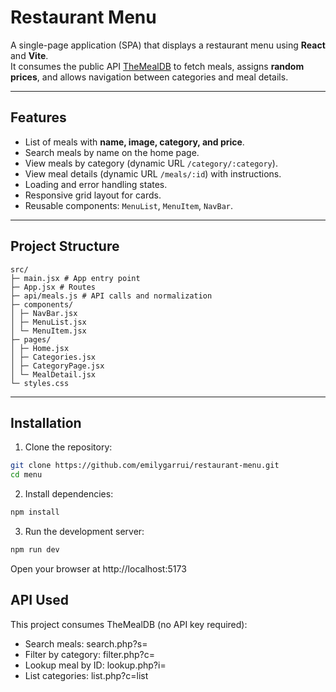 # Restaurant Menu
A single-page application (SPA) that displays a restaurant menu using **React** and **Vite**.  
It consumes the public API [TheMealDB](https://www.themealdb.com) to fetch meals, assigns **random prices**, and allows navigation between categories and meal details.

---

## Features
- List of meals with **name, image, category, and price**.
- Search meals by name on the home page.
- View meals by category (dynamic URL `/category/:category`).
- View meal details (dynamic URL `/meals/:id`) with instructions.
- Loading and error handling states.
- Responsive grid layout for cards.
- Reusable components: `MenuList`, `MenuItem`, `NavBar`.

---

## Project Structure
```
src/
├─ main.jsx # App entry point
├─ App.jsx # Routes
├─ api/meals.js # API calls and normalization
├─ components/
│ ├─ NavBar.jsx
│ ├─ MenuList.jsx
│ └─ MenuItem.jsx
├─ pages/
│ ├─ Home.jsx
│ ├─ Categories.jsx
│ ├─ CategoryPage.jsx
│ └─ MealDetail.jsx
└─ styles.css
```
---

## Installation
1. Clone the repository:

```bash
git clone https://github.com/emilygarrui/restaurant-menu.git
cd menu
```

2. Install dependencies:
```bash
npm install
```

3. Run the development server:
```bash
npm run dev
```
Open your browser at http://localhost:5173

## API Used
This project consumes TheMealDB
 (no API key required):

- Search meals: search.php?s=
- Filter by category: filter.php?c=
- Lookup meal by ID: lookup.php?i=
- List categories: list.php?c=list
